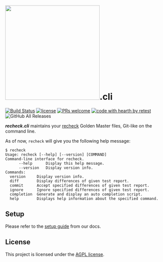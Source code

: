 # <a href="https://retest.dev"><img src="https://assets.retest.org/retest/ci/logos/recheck-screen.svg" width="300"/></a>.cli

[![Build Status](https://travis-ci.com/retest/recheck.cli.svg?branch=master)](https://travis-ci.com/retest/recheck.cli)
[![license](https://img.shields.io/badge/license-AGPL-brightgreen.svg)](https://github.com/retest/recheck.cli/blob/master/LICENSE)
[![PRs welcome](https://img.shields.io/badge/PRs-welcome-ff69b4.svg)](https://github.com/retest/recheck.cli/issues?q=is%3Aissue+is%3Aopen+label%3A%22help+wanted%22)
[![code with hearth by retest](https://img.shields.io/badge/%3C%2F%3E%20with%20%E2%99%A5%20by-retest-C1D82F.svg)](https://retest.de/)
![GitHub All Releases](https://img.shields.io/github/downloads/retest/recheck.cli/total.svg)

***recheck.cli*** maintains your [recheck](https://github.com/retest/recheck) Golden Master files, Git-like on the command line.

As of now, `recheck` will give you the following help message:

```
$ recheck
Usage: recheck [--help] [--version] [COMMAND]
Command-line interface for recheck.
      --help      Display this help message.
      --version   Display version info.
Commands:
  version     Display version info.
  diff        Display differences of given test report.
  commit      Accept specified differences of given test report.
  ignore      Ignore specified differences of given test report.
  completion  Generate and display an auto completion script.
  help        Displays help information about the specified command.
```

## Setup

Please refer to the [setup guide](https://retest.github.io/docs/recheck.cli/setup/) from our docs.

## License

This project is licensed under the [AGPL license](LICENSE).
